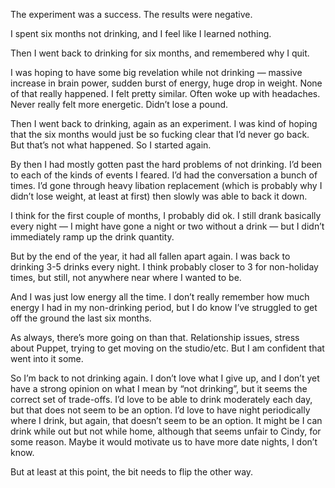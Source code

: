 The experiment was a success. The results were negative.

I spent six months not drinking, and I feel like I learned nothing.

Then I went back to drinking for six months, and remembered why I quit.

I was hoping to have some big revelation while not drinking — massive increase in brain power, sudden burst of energy, huge drop in weight. None of that really happened. I felt pretty similar. Often woke up with headaches. Never really felt more energetic. Didn’t lose a pound.

Then I went back to drinking, again as an experiment. I was kind of hoping that the six months would just be so fucking clear that I’d never go back. But that’s not what happened. So I started again.

By then I had mostly gotten past the hard problems of not drinking. I’d been to each of the kinds of events I feared. I’d had the conversation a bunch of times. I’d gone through heavy libation replacement (which is probably why I didn’t lose weight, at least at first) then slowly was able to back it down.

I think for the first couple of months, I probably did ok. I still drank basically every night — I might have gone a night or two without a drink — but I didn’t immediately ramp up the drink quantity.

But by the end of the year, it had all fallen apart again. I was back to drinking 3-5 drinks every night. I think probably closer to 3 for non-holiday times, but still, not anywhere near where I wanted to be.

And I was just low energy all the time. I don’t really remember how much energy I had in my non-drinking period, but I do know I’ve struggled to get off the ground the last six months.

As always, there’s more going on than that. Relationship issues, stress about Puppet, trying to get moving on the studio/etc. But I am confident that went into it some.

So I’m back to not drinking again. I don’t love what I give up, and I don’t yet have a strong opinion on what I mean by “not drinking”, but it seems the correct set of trade-offs. I’d love to be able to drink moderately each day, but that does not seem to be an option. I’d love to have night periodically where I drink, but again, that doesn’t seem to be an option. It might be I can drink while out but not while home, although that seems unfair to Cindy, for some reason. Maybe it would motivate us to have more date nights, I don’t know.

But at least at this point, the bit needs to flip the other way.